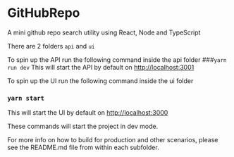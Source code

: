 # GitHubRepo
A mini github repo search utility using React, Node and TypeScript

There are 2 folders `api` and `ui`

To spin up the API run the following command inside the api folder
###`yarn run dev`
This will start the API by default on [http://localhost:3001](http://localhost:3001)

To spin up the UI run the following command inside the ui folder
### `yarn start`
This will start the UI by default on [http://localhost:3000](http://localhost:3000)

These commands will start the project in dev mode.

For more info on how to build for production and other scenarios, please see the README.md file from within each subfolder.

